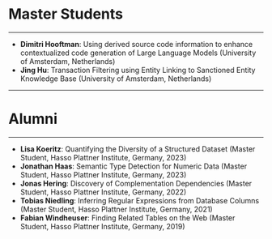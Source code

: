 <h1> Master Students </h1>
<hr>

<ul>
  <li> <b>Dimitri Hooftman</b>: Using derived source code information to enhance contextualized code generation of Large Language Models (University of Amsterdam, Netherlands)</li>
  <li> <b>Jing Hu</b>: Transaction Filtering using Entity Linking to Sanctioned Entity Knowledge Base (University of Amsterdam, Netherlands)</li>
</ul>

<hr>
<h1> Alumni </h1>
<hr>
<ul>
 <li> <b>Lisa Koeritz</b>: Quantifying the Diversity of a Structured Dataset (Master Student, Hasso Plattner Institute, Germany, 2023) </li> 
 <li> <b>Jonathan Haas</b>: Semantic Type Detection for Numeric Data (Master Student, Hasso Plattner Institute, Germany, 2023) </li> 
 <li> <b>Jonas Hering</b>: Discovery of Complementation Dependencies (Master Student, Hasso Plattner Institute, Germany, 2022) </li> 
 <li> <b>Tobias Niedling</b>: Inferring Regular Expressions from Database Columns (Master Student, Hasso Plattner Institute, Germany, 2021) </li> 
 <li> <b>Fabian Windheuser</b>: Finding Related Tables on the Web (Master Student, Hasso Plattner Institute, Germany, 2019) </li> 
</ul>